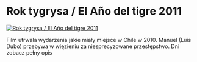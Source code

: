 Rok tygrysa / El Año del tigre 2011 
=============
[![Rok tygrysa / El Año del tigre 2011 ](http://vidos.pl/images/player.gif)](http://vidos.pl/rok-tygrysa-el-ao-del-tigre-2011)

 Film utrwala wydarzenia jakie miały miejsce w Chile w 2010. Manuel (Luis Dubo) przebywa w więzieniu za niesprecyzowane przestępstwo. Dni zobacz pełny opis
